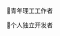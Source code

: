 🦾青年理工工作者

🦿个人独立开发者

<!---
GxxkX/GxxkX is a ✨ special ✨ repository because its `README.md` (this file) appears on your GitHub profile.
You can click the Preview link to take a look at your changes.
--->
